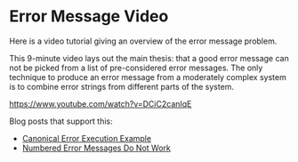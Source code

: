 #  Error Message Video

Here is a video tutorial giving an overview of the error message problem.

This 9-minute video lays out the main thesis: that a good error message can not be picked from a list of pre-considered error messages. The only technique to produce an error message from a moderately complex system is to combine error strings from different parts of the system.

https://www.youtube.com/watch?v=DCiC2canIqE


Blog posts that support this:

*   [Canonical Error Execution Example](https://agiletribe.purplehillsbooks.com/2023/01/16/canonical-execution-error-example/)
*   [Numbered Error Messages Do Not Work](https://agiletribe.purplehillsbooks.com/2023/01/18/numbered-error-messages-do-not-work/)